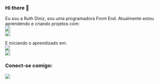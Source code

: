 ### Hi there 👋

Eu sou a Ruth Diniz, sou uma programadora Front End. Atualmente estou aprendendo e criando projetos com:
<br>
<img src="https://img.shields.io/badge/HTML5-E34F26?style=for-the-badge&logo=html5&logoColor=white">
<br>
<img src="https://img.shields.io/badge/CSS3-1572B6?style=for-the-badge&logo=css3&logoColor=white">
<br>

E iniciando o aprendizado em:
<br>
<img src="https://img.shields.io/badge/JavaScript-323330?style=for-the-badge&logo=javascript&logoColor=F7DF1E">
<br>
<img src="https://img.shields.io/badge/React-20232A?style=for-the-badge&logo=react&logoColor=61DAFB">

### Conect-se comigo:
<a href="https://www.linkedin.com/in/ruth-lopes-diniz/" target="blank">
  <img src="https://img.shields.io/badge/LinkedIn-0077B5?style=for-the-badge&logo=linkedin&logoColor=white">
 <a/>
